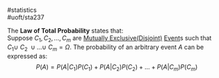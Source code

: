 #statistics  
#uoft/sta237 


The **Law of Total Probability** states that:  
Suppose $C_1, C_2,...,C_m$ are [Mutually Exclusive(Disjoint)](Mutually%20Exclusive(Disjoint)) [Event](Event.md)s such that $C_1 \cup \ C_2 \ \cup ... \cup \ C_m = \Omega$. The probability of an arbitrary event $A$ can be expressed as: $$P(A)=P(A|C_1)P(C_1)+P(A|C_2)P(C_2)+...+P(A|C_m)P(C_m)$$